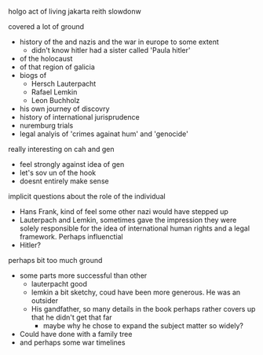 
holgo
act of living
jakarta
reith 
slowdonw


covered a lot of ground
- history of the and nazis and the war in europe to some extent
  - didn't know hitler had a sister called 'Paula hitler'
- of the holocaust
- of that region of galicia
- biogs of 
  - Hersch Lauterpacht
  - Rafael Lemkin
  - Leon Buchholz
- his own journey of discovry
- history of international jurisprudence
- nuremburg trials
- legal analyis of 'crimes againat hum' and 'genocide'


really interesting on cah and gen
- feel strongly against idea of gen
- let's sov un of the hook
- doesnt entirely make sense

implicit questions about the role of the individual
- Hans Frank, kind of feel some other nazi would have stepped up
- Lauterpach and Lemkin, sometimes gave the impression they were solely responsible for the idea of international human rights and a legal framework. Perhaps influenctial
- Hitler?

perhaps  bit too much ground
- some parts more successful than other
  - lauterpacht good
  - lemkin a bit sketchy, coud have been more generous. He was an outsider
  - His gandfather, so many details in the book perhaps rather covers up that he didn't get that far
    - maybe why he chose to expand the subject matter so widely?
- Could have done with a family tree
- and perhaps some war timelines

